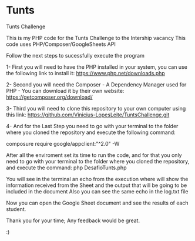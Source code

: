 # Tunts
 Tunts Challenge

This is my PHP code for the Tunts Challenge to the Intership vacancy
This code uses PHP/Composer/GoogleSheets API

Follow the next steps to sucessfully execute the program

1- First you will need to have the PHP installed in your system, you can use the following link to install it: https://www.php.net/downloads.php

2- Second you will need the Composer - A Dependency Manager used for PHP - You can download it by their own website: https://getcomposer.org/download/

3- Third you will need to clone this repository to your own computer using this link: https://github.com/Vinicius-LopesLeite/TuntsChallenge.git

4- And for the Last Step you need to go with your terminal to the folder where you cloned the repository and execute the following command:   

composure require google/appclient:"^2.0" -W
       
       
       
After all the enviroment set its time to run the code, and for that you only need to go with your terminal to the folder where you cloned the repository, and execute the command: 
php DesafioTunts.php
 
 You will see in the terminal an echo from the execution where will show the information received from the Sheet and the output that will be going to be included in the document
 Also you can see the same echo in the log.txt file
 
 Now you can open the Google Sheet document and see the results of each student.
 
 Thank you for your time;
 Any feedback would be great.
 
 :)
 
